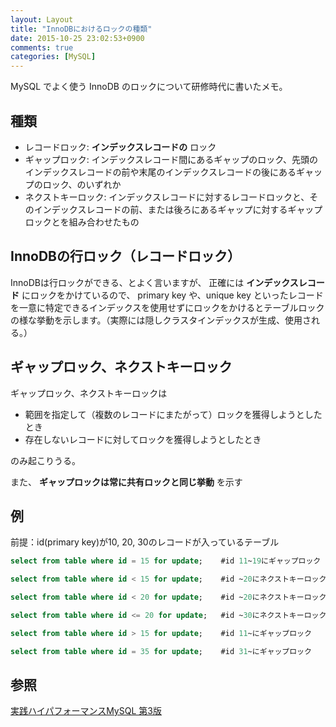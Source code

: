 ```yaml
---
layout: Layout
title: "InnoDBにおけるロックの種類"
date: 2015-10-25 23:02:53+0900
comments: true
categories: [MySQL]
---
```

MySQL でよく使う InnoDB のロックについて研修時代に書いたメモ。


## 種類
* レコードロック: **インデックスレコードの** ロック
* ギャップロック: インデックスレコード間にあるギャップのロック、先頭のインデックスレコードの前や末尾のインデックスレコードの後にあるギャップのロック、のいずれか
* ネクストキーロック: インデックスレコードに対するレコードロックと、そのインデックスレコードの前、または後ろにあるギャップに対するギャップロックとを組み合わせたもの

## InnoDBの行ロック（レコードロック）
InnoDBは行ロックができる、とよく言いますが、
正確には **インデックスレコード** にロックをかけているので、
primary key や、unique key といったレコードを一意に特定できるインデックスを使用せずにロックをかけるとテーブルロックの様な挙動を示します。（実際には隠しクラスタインデックスが生成、使用される。）

## ギャップロック、ネクストキーロック
ギャップロック、ネクストキーロックは

* 範囲を指定して（複数のレコードにまたがって）ロックを獲得しようとしたとき
* 存在しないレコードに対してロックを獲得しようとしたとき

のみ起こりうる。

また、 **ギャップロックは常に共有ロックと同じ挙動** を示す


## 例
前提：id(primary key)が10, 20, 30のレコードが入っているテーブル

```sql
select from table where id = 15 for update;    #id 11~19にギャップロック
```
```sql
select from table where id < 15 for update;    #id ~20にネクストキーロック
```
```sql
select from table where id < 20 for update;    #id ~20にネクストキーロック
```
```sql
select from table where id <= 20 for update;   #id ~30にネクストキーロック
```
```sql
select from table where id > 15 for update;    #id 11~にギャップロック
```
```sql
select from table where id = 35 for update;    #id 31~にギャップロック
```

## 参照
[実践ハイパフォーマンスMySQL 第3版](http://www.amazon.co.jp/gp/product/4873116384/ref=as_li_tf_tl?ie=UTF8&camp=247&creative=1211&creativeASIN=4873116384&linkCode=as2&tag=sojiro14-22)
